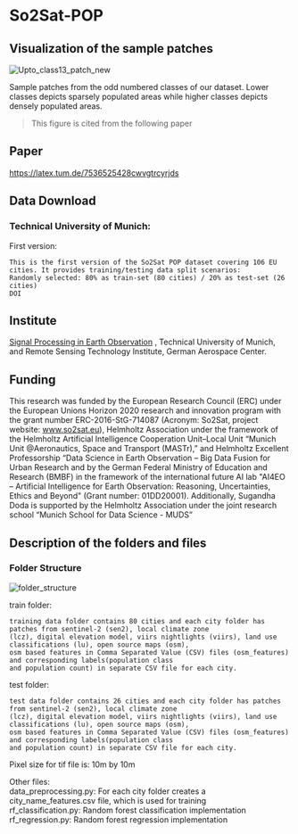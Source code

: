 # So2Sat-POP

## Visualization of the sample patches
![Upto_class13_patch_new](https://user-images.githubusercontent.com/61827990/133273367-bc32ea0c-0164-4aa1-bd21-62d2dc3fcaba.PNG)

Sample patches from the odd numbered classes of our dataset. Lower classes depicts sparsely populated areas while higher classes depicts densely populated areas.

> This figure is cited from the following paper

## Paper
https://latex.tum.de/7536525428cwvgtrcyrjds


## Data Download
### Technical University of Munich:
First version:
```
This is the first version of the So2Sat POP dataset covering 106 EU cities. It provides training/testing data split scenarios:
Randomly selected: 80% as train-set (80 cities) / 20% as test-set (26 cities)
DOI
```

## Institute
[Signal Processing in Earth Observation](https://www.asg.ed.tum.de/sipeo/home/) , Technical University of Munich, and Remote Sensing Technology Institute, German Aerospace Center.

## Funding
This research was funded by the European Research Council (ERC) under the European Unions Horizon 2020 research and innovation program with the grant number ERC-2016-StG-714087 (Acronym:  So2Sat, project website:  www.so2sat.eu), Helmholtz Association under the framework of the Helmholtz Artificial Intelligence Cooperation Unit–Local Unit “Munich Unit @Aeronautics, Space and Transport (MASTr),” and Helmholtz Excellent Professorship “Data Science in Earth Observation – Big Data Fusion for Urban Research and by the German Federal Ministry of Education and Research (BMBF) in the framework of the international future AI lab "AI4EO – Artificial Intelligence for Earth Observation: Reasoning, Uncertainties, Ethics and Beyond" (Grant number: 01DD20001). Additionally, Sugandha Doda is supported by the Helmholtz Association under the joint research school “Munich School for Data Science - MUDS”

## Description of the folders and files
### Folder Structure
![folder_structure](https://user-images.githubusercontent.com/61827990/133273525-7dfe0edb-e792-4915-936c-33cbd0e43822.PNG)

train folder: 
```
training data folder contains 80 cities and each city folder has patches from sentinel-2 (sen2), local climate zone 
(lcz), digital elevation model, viirs nightlights (viirs), land use classifications (lu), open source maps (osm), 
osm based features in Comma Separated Value (CSV) files (osm_features) and corresponding labels(population class 
and population count) in separate CSV file for each city.
```

test folder: 
```
test data folder contains 26 cities and each city folder has patches from sentinel-2 (sen2), local climate zone 
(lcz), digital elevation model, viirs nightlights (viirs), land use classifications (lu), open source maps (osm), 
osm based features in Comma Separated Value (CSV) files (osm_features) and corresponding labels(population class 
and population count) in separate CSV file for each city.
```

Pixel size for tif file is: 10m by 10m

Other files:
 <br /> data_preprocessing.py: For each city folder creates a city_name_features.csv file, which is used for training
 <br /> rf_classification.py: Random forest classification implementation
 <br /> rf_regression.py: Random forest regression implementation


